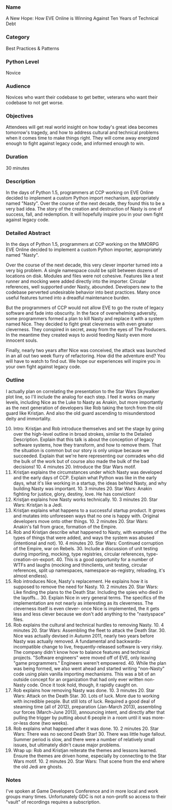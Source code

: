 ### Name
A New Hope: How EVE Online is Winning Against Ten Years of Technical Debt

### Category
Best Practices & Patterns 

### Python Level
Novice 

### Audience
Novices who want their codebase to get better, veterans who want their codebase to not get worse.

### Objectives
Attendees will get real world insight on how today's great idea becomes tomorrow's tragedy, and how to address cultural and technical problems when it comes time to make things right. They will come away energized enough to fight against legacy code, and informed enough to win.

### Duration
30 minutes

### Description
In the days of Python 1.5, programmers at CCP working on EVE Online decided to implement a custom Python import mechanism, appropriately named "Nasty". Over the course of the next decade, they found this to be a very bad idea. The story of the creation and destruction of Nasty is one of success, fall, and redemption. It will hopefully inspire you in your own fight against legacy code.

### Detailed Abstract
In the days of Python 1.5, programmers at CCP working on the MMORPG EVE Online decided to implement a custom Python importer, appropriately named "Nasty".

Over the course of the next decade, this very clever importer turned into a very big problem. A single namespace could be split between dozens of locations on disk. Modules and files were not cohesive. Features like a test runner and mocking were added directly into the importer. Circular references, well supported under Nasty, abounded. Developers new to the codebase perverted undesirable behavior into best practices. Many once useful features turned into a dreadful maintenance burden.

But the programmers of CCP would not allow EVE to go the route of legacy software and fade into obscurity. In the face of overwhelming adversity, some programmers formed a plan to kill Nasty and replace it with a system named Nice. They decided to fight great cleverness with even greater cleverness. They conspired in secret, away from the eyes of The Producers. In the meantime they created ways to avoid feeding Nasty even more innocent souls. 

Finally, nearly two years after Nice was conceived, the attack was launched in an all out two week flurry of refactoring. How did the adventure end? You will have to watch to find out. We hope our experiences will inspire you in your own fight against legacy code.

### Outline
I actually plan on correlating the presentation to the Star Wars Skywalker plot line, so I'll include the analog for each step. I feel it works on many levels, including Nice as the Luke to Nasty as Anakin, but more importantly as the next generation of developers like Rob taking the torch from the old guard like Kristjan. And also the old guard ascending to misunderstood deity and immortality.

10. Intro: Kristjan and Rob introduce themselves and set the stage by going over the high-level outline in broad strokes, similar to the Detailed Description. Explain that this talk is about the conception of legacy software systems, how they transform, and how to remove them. That the situation is common but our story is only unique because we succeeded. Explain that we're here representing our comrades who did the bulk of the work but of course also made the bulk of the bad decisions!
    10. 4 minutes
    20. Introduce the Star Wars motif.
20. Kristjan explains the circumstances under which Nasty was developed and the early days of CCP. Explain what Python was like in the early days, what it's like working in a startup, the ideas behind Nasty, and why building Nasty was important.
    10. 3 minutes
    20. Star Wars: Anakin fighting for justice, glory, destiny, love. He has conviction!
30. Kristjan explains how Nasty works technically.
    10. 3 minutes
    20. Star Wars: Kristjan is a Jedi.
40. Kristjan explains what happens to a successful startup product. It grows and mutates into unforeseen ways that no one is happy with. Original developers move onto other things.
    10. 2 minutes
    20. Star Wars: Anakin's fall from grace, formation of the Empire.
50. Rob and Kristjan describe what happened to Nasty, with examples of the types of things that were added, and ways the system was abused (intentional and not).
    10. 4 minutes
    20. Star Wars: Continued corruption of the Empire, war on Rebels.
    30. Include a discussion of unit testing during importing, mocking, type registries, circular references, type-creation-on-export.
    40. This is a good opportunity for a number of WTFs and laughs (mocking and thinclients, unit testing, circular references, split up namespaces, namespace-as-registry, reloading, it's almost endless).
60. Rob introduces Nice, Nasty's replacement. He explains how it is supposed to remove the need for Nasty.
    10. 2 minutes
    20. Star Wars: Like finding the plans to the Death Star. Including the spies who died in the layoffs...
    30. Explain Nice in very general terms. The specifics of the implementation are not nearly as interesting as its cleverness. The cleverness itself is even clever- once Nice is implemented, the it gets less and less clever because we don't add anything to the "nastyspace" files.
70. Rob explains the cultural and technical hurdles to removing Nasty.
    10. 4 minutes
    20. Star Wars: Assembling the fleet to attack the Death Star.
    30. Nice was actually devised in Autumn 2011, nearly two years before Nasty was actually removed. A fundamental and backwards-incompatible change to live, frequently-released software is very risky. The company didn't know how to balance features and technical projects. "Software engineers" were moved off of EVE, only leaving "game programmers." Engineers weren't empowered.
    40. While the plan was being formed, we also went ahead and started writing "non-Nasty" code using plain vanilla importing mechanisms. This was a bit of an outside concept for an organization that had only ever written non-Nasty code. Once it took hold, though, it rapidly caught on.
80. Rob explains how removing Nasty was done.
    10. 3 minutes
    20. Star Wars: Attack on the Death Star.
    30. Lots of luck. More due to working with incredible people. But still lots of luck. Required a good deal of steaming time (all of 2012), preparation (Jan-March 2013), assembling our forces (March-June 2013), announcing intent, and directly after that pulling the trigger by putting about 6 people in a room until it was more-or-less done (two weeks).
90. Rob explains what happened after it was done.
    10. 2 minutes
    20. Star Wars: There was no second Death Star!
    30. There was little huge fallout. Summer period is slow, and there were a number of relatively small issues, but ultimately didn't cause major problems.
100. Wrap up: Rob and Kristjan reiterate the themes and lessons learned. Ensure the themes are driven home, especially by connecting to the Star Wars motif.
    10. 2 minutes
    20. Star Wars: That scene from the end where the old Jedi are ghosts.

### Notes
I've spoken at Game Developers Conference and in more local and work groups many times. Unfortunately GDC is not a non-profit so access to their "vault" of recordings requires a subscription. 
